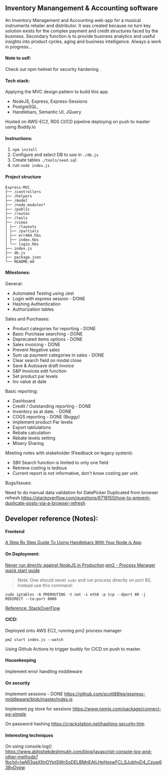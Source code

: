 
## Inventory Manangement & Accounting software
An Inventory Management and Accounting web-app for a musical instruments retailer and distributor. It was created because no turn key solution exists for the complex payment and credit structures faced by the business. Secondary function is to provide business analytics and useful insights into product cycles, aging and business intelligence. Always a work in progress...

#### Note to self:
Check out npm helmet for security hardening
.
  
#### Tech stack:
Applying the MVC design pattern to build this app.
- NodeJS, Express, Express-Sessions
- PostgreSQL, 
- Handlebars, Semantic UI, JQuery

Hosted on AWS-EC2, RDS
CI/CD pipeline deploying on push to master using Buddy.io

#### Instructions:
1.  `npm install`
2. Configure and select DB to use in `./db.js`
3. Create tables `./tools/seed.sql`
4. run `node index.js`

#### Project structure
```
Express-MVC
├── /controllers
├── /helpers
├── /model
├── /node_modules*
├── /public
├── /routes
├── /tools
├── /views
│ ├── /layouts
│ ├── /partials
│ ├── err404.hbs
│ ├── index.hbs
│ └── login.hbs
├── index.js
├── db.js
├── package.json
└── README.md
```

#### Milestones:
General:
- Automated Testing using Jest
- Login with express session - DONE
- Hashing Authentication
- Authorization tables

Sales and Purchases:
- Product categories for reporting - DONE
- Basic Purchase searching - DONE
- Deprecated items options - DONE
- Sales invoicing - DONE
- Prevent Negative sales
- Sum up payment categories in sales - DONE
- Clear search field on modal close
- Save & Autosave draft invoice
- S&P Invoices edit function
- Set product par levels
- Inv value at date

Basic reporting:
- Dashboard
- Credit / Outstanding reporting - DONE
- Inventory as at date. - DONE
- COGS reporting - DONE (Buggy)
- Implement product Par levels
- Export tablulations
- Rebate calculation
- Rebate levels setting
- Misery Sharing

Meeting notes with stakeholder (Feedback on legacy system):
- SBII Search function is limited to only one field
- Retrieve costing is tedious
- Current report is not informative, don't know costing per unit.

Bugs/Issues:

Need to do manual data validation for DatePicker
Duplicated from browser refresh
https://stackoverflow.com/questions/6718150/how-to-prevent-duplicate-posts-via-a-browser-refresh

  

## Developer reference (Notes):
#### Frontend

[A Step By Step Guide To Using Handlebars With Your Node js App](https://medium.com/@waelyasmina/a-guide-into-using-handlebars-with-your-express-js-application-22b944443b65)

#### On Deployment:
[Never run directly against NodeJS in Production](https://www.freecodecamp.org/news/you-should-never-ever-run-directly-against-node-js-in-production-maybe-7fdfaed51ec6/)
[pm2 - Process Manager quick start guide](https://pm2.keymetrics.io/docs/usage/quick-start/)


> Note: One should never `sudo` and run process directly on port 80, instead use this command:

`sudo iptables -A PREROUTING -t nat -i eth0 -p tcp --dport 80 -j REDIRECT --to-port 8080`

[Reference: StackOverFlow](https://stackoverflow.com/questions/44911171/running-node-app-via-pm2-on-port-80)

#### CICD:

Deployed onto AWS EC2, running pm2 process manager

`pm2 start index.js --watch`

Using Github Actions to trigger buddy for CICD on push to master.


#### Housekeeping

Implement error handling middleware

#### On security

Implement sessions - DONE
https://github.com/scott88lee/express-middleware/blob/master/index.js

Implement pg store for sessions
https://www.npmjs.com/package/connect-pg-simple 

On password hashing
https://crackstation.net/hashing-security.htm

#### Interesting techniques

On using console.log()
https://www.abhishekdeshmukh.com/blog/javascript-console-log-and-other-methods?fbclid=IwAR3qaXfinGYptSWn5oDELBMnEAtLHeHxowFCi_SJubhvD4_Czuw63ByDvpw
